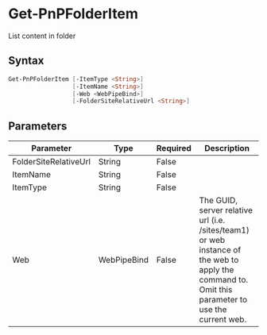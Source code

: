 # Get-PnPFolderItem
List content in folder
## Syntax
```powershell
Get-PnPFolderItem [-ItemType <String>]
                  [-ItemName <String>]
                  [-Web <WebPipeBind>]
                  [-FolderSiteRelativeUrl <String>]
```


## Parameters
Parameter|Type|Required|Description
---------|----|--------|-----------
|FolderSiteRelativeUrl|String|False||
|ItemName|String|False||
|ItemType|String|False||
|Web|WebPipeBind|False|The GUID, server relative url (i.e. /sites/team1) or web instance of the web to apply the command to. Omit this parameter to use the current web.|
